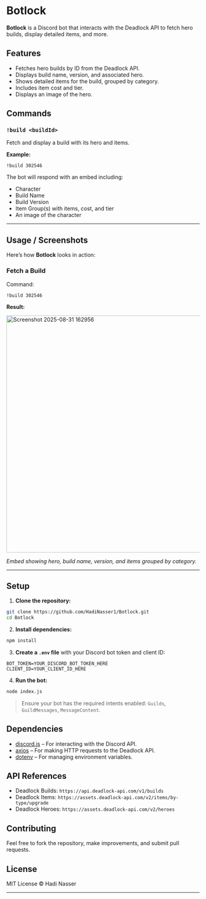 # Botlock

**Botlock** is a Discord bot that interacts with the Deadlock API to fetch hero builds, display detailed items, and more.

## Features

* Fetches hero builds by ID from the Deadlock API.
* Displays build name, version, and associated hero.
* Shows detailed items for the build, grouped by category.
* Includes item cost and tier.
* Displays an image of the hero.

## Commands

### `!build <buildId>`

Fetch and display a build with its hero and items.

**Example:**

```
!build 302546
```

The bot will respond with an embed including:

* Character
* Build Name
* Build Version
* Item Group(s) with items, cost, and tier
* An image of the character

---

## Usage / Screenshots

Here’s how **Botlock** looks in action:

### Fetch a Build

Command:

```
!build 302546
```

**Result:**

<img width="621" height="619" alt="Screenshot 2025-08-31 162956" src="https://github.com/user-attachments/assets/1fde16ac-e732-4ec4-b08f-8bed85483eca" />

*Embed showing hero, build name, version, and items grouped by category.*

---

## Setup

1. **Clone the repository:**

```bash
git clone https://github.com/HadiNasser1/Botlock.git
cd Botlock
```

2. **Install dependencies:**

```bash
npm install
```

3. **Create a `.env` file** with your Discord bot token and client ID:

```
BOT_TOKEN=YOUR_DISCORD_BOT_TOKEN_HERE
CLIENT_ID=YOUR_CLIENT_ID_HERE
```

4. **Run the bot:**

```bash
node index.js
```

> Ensure your bot has the required intents enabled: `Guilds`, `GuildMessages`, `MessageContent`.

## Dependencies

* [discord.js](https://www.npmjs.com/package/discord.js) – For interacting with the Discord API.
* [axios](https://www.npmjs.com/package/axios) – For making HTTP requests to the Deadlock API.
* [dotenv](https://www.npmjs.com/package/dotenv) – For managing environment variables.

## API References

* Deadlock Builds: `https://api.deadlock-api.com/v1/builds`
* Deadlock Items: `https://assets.deadlock-api.com/v2/items/by-type/upgrade`
* Deadlock Heroes: `https://assets.deadlock-api.com/v2/heroes`

## Contributing

Feel free to fork the repository, make improvements, and submit pull requests.

## License

MIT License © Hadi Nasser

---

